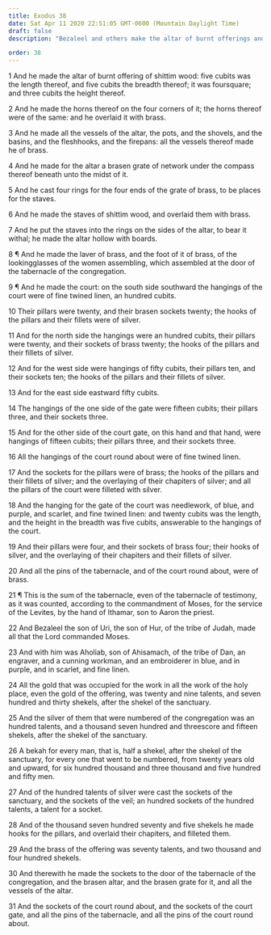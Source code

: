```yaml
---
title: Exodus 38
date: Sat Apr 11 2020 22:51:05 GMT-0600 (Mountain Daylight Time)
draft: false
description: "Bezaleel and others make the altar of burnt offerings and all things pertaining to the tabernacle—Offerings are made by 603,550 men."

order: 38
---
```

    
1 And he made the altar of burnt offering of shittim wood: five cubits was the length thereof, and five cubits the breadth thereof; it was foursquare; and three cubits the height thereof.

2 And he made the horns thereof on the four corners of it; the horns thereof were of the same: and he overlaid it with brass.

3 And he made all the vessels of the altar, the pots, and the shovels, and the basins, and the fleshhooks, and the firepans: all the vessels thereof made he of brass.

4 And he made for the altar a brasen grate of network under the compass thereof beneath unto the midst of it.

5 And he cast four rings for the four ends of the grate of brass, to be places for the staves.

6 And he made the staves of shittim wood, and overlaid them with brass.

7 And he put the staves into the rings on the sides of the altar, to bear it withal; he made the altar hollow with boards.

8 ¶ And he made the laver of brass, and the foot of it of brass, of the lookingglasses of the women assembling, which assembled at the door of the tabernacle of the congregation.

9 ¶ And he made the court: on the south side southward the hangings of the court were of fine twined linen, an hundred cubits.

10 Their pillars were twenty, and their brasen sockets twenty; the hooks of the pillars and their fillets were of silver.

11 And for the north side the hangings were an hundred cubits, their pillars were twenty, and their sockets of brass twenty; the hooks of the pillars and their fillets of silver.

12 And for the west side were hangings of fifty cubits, their pillars ten, and their sockets ten; the hooks of the pillars and their fillets of silver.

13 And for the east side eastward fifty cubits.

14 The hangings of the one side of the gate were fifteen cubits; their pillars three, and their sockets three.

15 And for the other side of the court gate, on this hand and that hand, were hangings of fifteen cubits; their pillars three, and their sockets three.

16 All the hangings of the court round about were of fine twined linen.

17 And the sockets for the pillars were of brass; the hooks of the pillars and their fillets of silver; and the overlaying of their chapiters of silver; and all the pillars of the court were filleted with silver.

18 And the hanging for the gate of the court was needlework, of blue, and purple, and scarlet, and fine twined linen: and twenty cubits was the length, and the height in the breadth was five cubits, answerable to the hangings of the court.

19 And their pillars were four, and their sockets of brass four; their hooks of silver, and the overlaying of their chapiters and their fillets of silver.

20 And all the pins of the tabernacle, and of the court round about, were of brass.

21 ¶ This is the sum of the tabernacle, even of the tabernacle of testimony, as it was counted, according to the commandment of Moses, for the service of the Levites, by the hand of Ithamar, son to Aaron the priest.

22 And Bezaleel the son of Uri, the son of Hur, of the tribe of Judah, made all that the Lord commanded Moses.

23 And with him was Aholiab, son of Ahisamach, of the tribe of Dan, an engraver, and a cunning workman, and an embroiderer in blue, and in purple, and in scarlet, and fine linen.

24 All the gold that was occupied for the work in all the work of the holy place, even the gold of the offering, was twenty and nine talents, and seven hundred and thirty shekels, after the shekel of the sanctuary.

25 And the silver of them that were numbered of the congregation was an hundred talents, and a thousand seven hundred and threescore and fifteen shekels, after the shekel of the sanctuary.

26 A bekah for every man, that is, half a shekel, after the shekel of the sanctuary, for every one that went to be numbered, from twenty years old and upward, for six hundred thousand and three thousand and five hundred and fifty men.

27 And of the hundred talents of silver were cast the sockets of the sanctuary, and the sockets of the veil; an hundred sockets of the hundred talents, a talent for a socket.

28 And of the thousand seven hundred seventy and five shekels he made hooks for the pillars, and overlaid their chapiters, and filleted them.

29 And the brass of the offering was seventy talents, and two thousand and four hundred shekels.

30 And therewith he made the sockets to the door of the tabernacle of the congregation, and the brasen altar, and the brasen grate for it, and all the vessels of the altar.

31 And the sockets of the court round about, and the sockets of the court gate, and all the pins of the tabernacle, and all the pins of the court round about.
